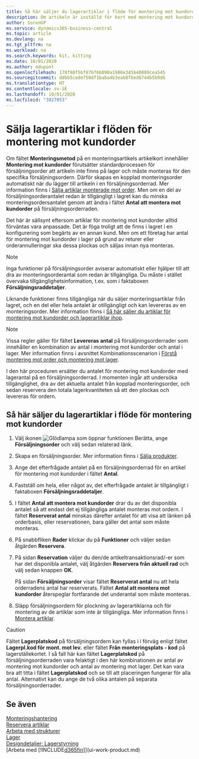 ```yaml
---
title: Så här säljer du lagerartiklar i flöde för montering mot kundorder | Microsoft Docs
description: Om artikeln är inställd för kort med montering mot kundorder förutsätter standardprocessen för försäljningsorder att artikeln inte finns på lager och måste monteras för den specifika försäljningsordern. Därför skapas en kopplad monteringsorder automatiskt när du lägger till artikeln i en försäljningsorderrad.
author: SorenGP
ms.service: dynamics365-business-central
ms.topic: article
ms.devlang: na
ms.tgt_pltfrm: na
ms.workload: na
ms.search.keywords: kit, kitting
ms.date: 10/01/2020
ms.author: edupont
ms.openlocfilehash: 170f98f5bf876f6b090a1980e345b40809cea545
ms.sourcegitcommit: ddbb5cede750df1baba4b3eab8fbed6744b5b9d6
ms.translationtype: HT
ms.contentlocale: sv-SE
ms.lasthandoff: 10/01/2020
ms.locfileid: "3927053"
---
```

# <a name="sell-inventory-items-in-assemble-to-order-flows"></a>Sälja lagerartiklar i flöden för montering mot kundorder
Om fältet **Monteringsmetod** på en monteringsartikels artikelkort innehåller **Montering mot kundorder** förutsätter standardprocessen för försäljningsorder att artikeln inte finns på lager och måste monteras för den specifika försäljningsordern. Därför skapas en kopplad monteringsorder automatiskt när du lägger till artikeln i en försäljningsorderrad. Mer information finns i [Sälja artiklar monterade mot order](assembly-how-to-sell-items-assembled-to-order.md). Men om en del av försäljningsorderantalet redan är tillgängligt i lagret kan du minska monteringsordersantalet genom att ändra i fältet **Antal att montera mot kundorder** på försäljningsorderraden.  

Det här är sällsynt eftersom artiklar för montering mot kundorder alltid förväntas vara anpassade. Det är föga troligt att de finns i lagret i en konfigurering som begärts av en annan kund. Men om ett företag har antal för montering mot kundorder i lager på grund av returer eller orderannulleringar ska dessa plockas och säljas innan nya monteras.  

> [!NOTE]  
>  Inga funktioner på försäljningsorder aviserar automatiskt eller hjälper till att dra av monteringsorderantal som redan är tillgängliga. Du måste i stället övervaka tillgänglighetsinformation, t.ex. som i faktaboxen **Försäljningsraddetaljer**.  

Liknande funktioner finns tillgängliga när du säljer monteringsartiklar från lagret, och en del eller hela antalet är otillgängligt och kan levereras av en monteringsorder. Mer information finns i [Så här säljer du artiklar för montering mot kundorder och lagerartiklar ihop](assembly-how-to-sell-assemble-to-order-items-and-inventory-items-together.md).  

> [!NOTE]  
>  Vissa regler gäller för fältet **Levereras antal** på försäljningsorderrader som innehåller en kombination av antal i montering mot kundorder och antal i lager. Mer information finns i avsnittet Kombinationsscenarion i [Förstå montering mot order och montering mot lager](assembly-assemble-to-order-or-assemble-to-stock.md).  

I den här proceduren ersätter du antalet för montering mot kundorder med lagerantal på en försäljningsorderrad. I momenten ingår att undersöka tillgänglighet, dra av det aktuella antalet från kopplad monteringsorder, och sedan reservera den totala lagerkvantiteten så att den plockas och levereras för ordern.  

## <a name="to-sell-inventory-items-in-assemble-to-order-flows"></a>Så här säljer du lagerartiklar i flöde för montering mot kundorder  
1.  Välj ikonen ![Glödlampa som öppnar funktionen Berätta](media/ui-search/search_small.png "Berätta vad du vill göra"), ange **Försäljningsorder** och välj sedan relaterad länk.  
2.  Skapa en försäljningsorder. Mer information finns i [Sälja produkter](sales-how-sell-products.md).  
3.  Ange det efterfrågade antalet på en försäljningsorderrad för en artikel för montering mot kundorder i fältet **Antal**.  
4.  Fastställ om hela, eller något av, det efterfrågade antalet är tillgängligt i faktaboxen **Försäljningsraddetaljer**.  
5.  I fältet **Antal att montera mot kundorder** drar du av det disponibla antalet så att endast det ej tillgängliga antalet monteras mot ordern. I fältet **Reserverat antal** minskas därefter antalet för att visa att länken på orderbasis, eller reservationen, bara gäller det antal som måste monteras.  
6.  På snabbfliken **Rader** klickar du på **Funktioner** och väljer sedan åtgärden **Reservera**.  
7.  På sidan **Reservation** väljer du den/de artikeltransaktionsrad/-er som har det disponibla antalet, välj åtgärden **Reservera från aktuell rad** och välj sedan knappen **OK**.  

    På sidan **Försäljningsorder** visar fältet **Reserverat antal** nu att hela orderradens antal har reserverats. Fältet **Antal att montera mot kundorder** återspeglar fortfarande det underantal som måste monteras.  

8.  Släpp försäljningsordern för plockning av lagerartiklarna och för montering av de artiklar som inte är tillgängliga. Mer information finns i [Montera artiklar](assembly-how-to-assemble-items.md).  

> [!CAUTION]  
>  Fältet **Lagerplatskod** på försäljningsordern kan fyllas i i förväg enligt fältet **Lagerpl.kod för mont. mot lev.** eller fältet **Från monteringsplats - kod** på lagerställekortet. I så fall här kan fältet **Lagerplatskod** på försäljningsorderraden vara felaktigt i den här kombinationen av antal av montering mot kundorder och antal av montering mot lager. Det kan vara bra att titta i fältet **Lagerplatskod** och se till att placeringen fungerar för alla antal. Alternativt kan du ange de två olika antalen på separata försäljningsorderrader.  

## <a name="see-also"></a>Se även  
[Monteringshantering](assembly-assemble-items.md)  
[Reservera artiklar](inventory-how-to-reserve-items.md)  
[Arbeta med strukturer](inventory-how-work-BOMs.md)  
[Lager](inventory-manage-inventory.md)  
[Designdetaljer: Lagerstyrning](design-details-warehouse-management.md)  
[Arbeta med [!INCLUDE[d365fin](includes/d365fin_md.md)]](ui-work-product.md)
